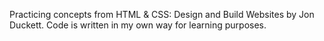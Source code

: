 Practicing concepts from HTML & CSS: Design and Build Websites by Jon Duckett. Code is written in my own way for learning purposes.
